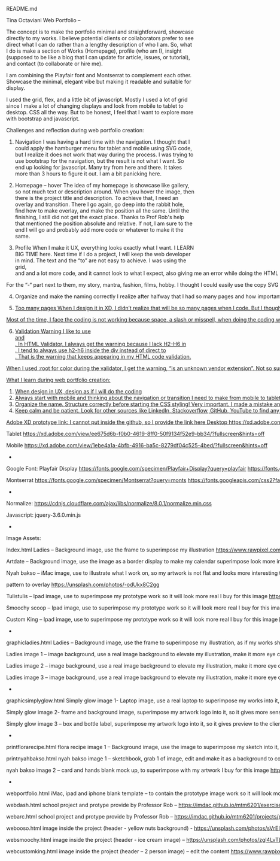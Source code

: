 README.md

Tina Octaviani Web Portfolio –

The concept is to make the portfolio minimal and straightforward, showcase directly to my works.
I believe potential clients or collaborators prefer to see direct what I can do rather than a lengthy description of who I am. So, what I do is make a section of Works (Homepage), profile (who am I), insight (supposed to be like a blog that I can update for article, issues, or tutorial), and contact (to collaborate or hire me).

I am combining the Playfair font and Montserrat to complement each other. Showcase the minimal, elegant vibe but making it readable and suitable for display.

I used the grid, flex, and a little bit of javascript. Mostly I used a lot of grid since I make a lot of changing displays and look from mobile to tablet to desktop. CSS all the way. But to be honest, I feel that I want to explore more with bootstrap and javascript.

Challenges and reflection during web portfolio creation:
1. Navigation
I was having a hard time with the navigation. I thought that I could apply the hamburger menu for tablet and mobile using SVG code, but I realize it does not work that way during the process. I was trying to use bootstrap for the navigation, but the result is not what I want. So end up looking for javascript. Many try from here and there. It takes more than 3 hours to figure it out.
I am a bit panicking here.

2. Homepage – hover
The idea of my homepage is showcase like gallery, so not much text or description around.  When you hover the image, then there is the project title and description. To achieve that, I need an overlay and transition. There I go again, go deep into the rabbit hole, find how to make overlay, and make the position all the same. Until the finishing, I still did not get the exact place. Thanks to Prof Rob's help that mentioned the position absolute and relative. If not, I am sure to the end I will go and probably add more code or whatever to make it the same.

3. Profile
When I make it UX, everything looks exactly what I want. I LEARN BIG TIME here.
Next time if I do a project, I will keep the web developer in mind.
The text and the “to” are not easy to achieve. I was using the grid, <nobr> and <span> and a lot more code, and it cannot look to what I expect, also giving me an error while doing the HTML Validator. To be honest, the transition is not that great, but sadly I think that is the best I can do. Use the min and max to control the grid and the spacing.

For the “-“ part next to them, my story, mantra, fashion, films, hobby.
I thought I could easily use the copy SVG code, but when I do, validation gives me a fatal error.
I go around to add span, different ID, and all those codes, then it hits me. I remember about HTML entities. I feel so dumb here, so I change all the “-“ with HTML entities.


4. Organize and make the naming correctly
I realize after halfway that I had so many pages and how important to have clear naming, so it will be easier during the <a href> to link or to styling, especially I had a lot of transition and change the display from block to grid.

5. Too many pages
When I design it in XD, I didn’t realize that will be so many pages when I code.
But I thought if not now, then I can try to make a website from scratch.
Even though I know, in real life, mostly client is not building from scratch, usually buy a template and ask for customization. I honestly find it challenging, I feel the pressure to make it good, and at the same time, this is a chance to know how far I can use UX and coding skills at this level.

Most of the time, I face the coding is not working because space, a slash or misspell, when doing the coding with many pages, focus and keep calm is essential. Keep doing the inspection and slowly find.

6. Validation Warning
I like to use <section> and <div>. In HTML Validator, I always get the warning because I lack H2-H6 in <section>. I tend to always use h2-h6 inside the div instead of direct to <section>. That is the warning that keeps appearing in my HTML code validation.

When I used :root for color during the validator, I get the warning, “is an unknown vendor extension”. Not so sure why

What I learn during web portfolio creation:
1.	When design in UX, design as if I will do the coding
2.	Always start with mobile and thinking about the navigation or transition I need to make from mobile to tablet to desktop, whether it is possible or not.
3.	Organize the name. Structure correctly before starting the CSS styling! Very important. I made a mistake and causing confusing coding in graphicportrait.
4.	Keep calm and be patient. Look for other sources like LinkedIn, Stackoverflow, GitHub, YouTube to find any help or tutorial.


Adobe XD prototype link:
I cannot put inside the github, so I provide the link here
Desktop
https://xd.adobe.com/view/7aad727e-ec3e-4aa1-b155-13bd6a67670a-2ffe/?fullscreen&hints=off

Tablet
https://xd.adobe.com/view/ee675d6b-f0b0-4619-8ff0-50f9134f52e9-bb34/?fullscreen&hints=off

Mobile
https://xd.adobe.com/view/1ebe4a1a-4bfb-4916-ba5c-8279df04c525-4bed/?fullscreen&hints=off

-

Google Font:
Playfair Display
https://fonts.google.com/specimen/Playfair+Display?query=playfair
https://fonts.googleapis.com/css2?family=Playfair+Display:wght@600&display=swap

Montserrat
https://fonts.google.com/specimen/Montserrat?query=monts
https://fonts.googleapis.com/css2?family=Montserrat:wght@400;600&family=Playfair+Display:wght@600&display=swap

-

Normalize:
https://cdnjs.cloudflare.com/ajax/libs/normalize/8.0.1/normalize.min.css

Javascript:
jquery-3.6.0.min.js

-

Image Assets:

Index.html
Ladies – Background image, use the frame to superimpose my illustration
https://www.rawpixel.com/image/539185/gallery-display-frames

Artdate – Background image, use the image as a border display to make my calendar superimpose look more interesting
https://unsplash.com/photos/Ee7C9fGiZI4

Nyah bakso – iMac image, use to illustrate what I work on, so my artwork is not flat and looks more interesting to display,
https://unsplash.com/photos/3xQ65cknLPk

pattern to overlay
https://unsplash.com/photos/-odUkx8C2gg

Tulistulis – Ipad image, use to superimpose my prototype work so it will look more real 
I buy for this image
https://creativemarket.com/graphiccrew/3887104-Multi-Device-Mockup-Scene-Creator

Smoochy scoop – Ipad image, use to superimpose my prototype work so it will look more real
I buy for this image
https://creativemarket.com/graphiccrew/3887104-Multi-Device-Mockup-Scene-Creator

Custom King – Ipad image, use to superimpose my prototype work so it will look more real
I buy for this image
https://creativemarket.com/graphiccrew/3887104-Multi-Device-Mockup-Scene-Creator

-

graphicladies.html
Ladies – Background image, use the frame to superimpose my illustration, as if my works show case in the real gallery
https://www.rawpixel.com/image/539185/gallery-display-frames

Ladies image 1 – image background, use a real image background to elevate my illustration, make it more eye catching and relatable by mixing illustration with photograph 
https://unsplash.com/photos/s6xt1mwF_iU

Ladies image 2 – image background, use a real image background to elevate my illustration, make it more eye catching and relatable by mixing illustration with photograph 
https://unsplash.com/photos/AD6rn3vqG7o

Ladies image 3 – image background, use a real image background to elevate my illustration, make it more eye catching and relatable by mixing illustration with photograph 
https://unsplash.com/photos/SQxcZIIZHV8

-

graphicsimplyglow.html
Simply glow image 1- Laptop image, use a real laptop to superimpose my works into it, so it does not look so flat and boring
https://www.freepik.com/free-psd/online-education-concept-with-laptop_8852039.htm#page=1&query=online%20educational%20concept%20with%20laptop&position=30

Simply glow image 2- frame and background image, superimpose my artwork logo into it, so it gives more sense of the branding 
https://www.freepik.com/free-psd/top-view-beauty-spa-essentials-with-frame-candles_8851979.htm#page=1&query=top%20view%20beauty%20spa%20essentials%20with%20frame%20candle&position=0

Simply glow image 3 – box and bottle label, superimpose my artwork logo into it, so it gives preview to the client how it will look in their product
https://www.freepik.com/free-psd/cosmetic-bottle-with-box-mockup_13099786.htm#page=3&query=cosmetic+box&position=4

-

printflorarecipe.html
flora recipe image 1 – Background image, use the image to superimpose my sketch into it, give a mood and also bring up the ideas how this project start-
I buy for this image
https://www.istockphoto.com/photo/close-up-on-top-view-with-compostion-of-book-and-cup-and-white-ceramic-plate-in-gm1063657278-284363338?irgwc=1&cid=IS&utm_medium=affiliate&utm_source=TinEye&clickid=3dgX7wRMixyLTpKxU-SAVSQkUkESCDzvPyz7xY0&utm_term=&utm_campaign=&utm_content=435504&irpid=77643

printnyahbakso.html
nyah bakso image 1 – sketchbook, grab 1 of image, edit and make it as a background to contain my sketch, make it more eye-catching so it will grab people attention
I buy for this image
https://www.istockphoto.com/photo/top-view-collection-of-spiral-kraft-notebook-front-back-and-white-open-page-isolated-gm1007719510-271877074?irgwc=1&cid=IS&utm_medium=affiliate&utm_source=TinEye&clickid=3dgX7wRMixyLTpKxU-SAVSQkUkESCFQ%3APyz7xY0&utm_term=&utm_campaign=&utm_content=435504&irpid=77643

nyah bakso image 2 – card and hands blank mock up, to superimpose with my artwork
I buy for this image
https://www.istockphoto.com/photo/kraft-square-flyer-invitation-mock-up-gm589450422-101249165

-

webportfolio.html
iMac, ipad and iphone blank template – to contain the prototype image work so it will look more real - I buy for this image
https://creativemarket.com/graphiccrew/3887104-Multi-Device-Mockup-Scene-Creator

webdash.html
school project and protype provide by Professor Rob –
https://imdac.github.io/mtm6201/exercises/landing-page.html

webarc.html
school project and protype provide by Professor Rob –
https://imdac.github.io/mtm6201/projects/prototype.html

webooso.html
image inside the project (header - yellow nuts background) -
https://unsplash.com/photos/sVrEI2myiv4

websmoochy.html
image inside the project (header - ice cream image) –
https://unsplash.com/photos/zgl4LvTL06c

webcustomking.html
image inside the project (header – 2 person image) – edit the content 
https://www.rawpixel.com/image/2827196/free-photo-psd-t-shirt-mockups-t-shirt-couple-t-shirts